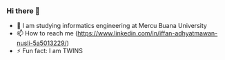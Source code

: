 ### Hi there 👋

- 🌱 I am studying informatics engineering at Mercu Buana University
- 📫 How to reach me (https://www.linkedin.com/in/iffan-adhyatmawan-nusli-5a5013229/)
- ⚡ Fun fact: I am TWINS

